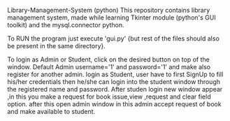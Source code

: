 Library-Management-System (python)
This repository contains library management system, made while learning Tkinter module (python's GUI toolkit) and the mysql.connector python.

To RUN the program just execute 'gui.py' {but rest of the files should also be present in the same directory}.

To login as Admin or Student, click on the desired button on top of the window.
Default Admin username='1' and password='1' and make also register for another admin.
 login as Student, user have to first SignUp to fill his/her credentials then he/she can login into the student window through the registered name and password.
 After studen login new window appear ,in this you make a request for book issue,view ,request and clear field option.
 after this open admin window in this admin accept request of book and make available to student.
